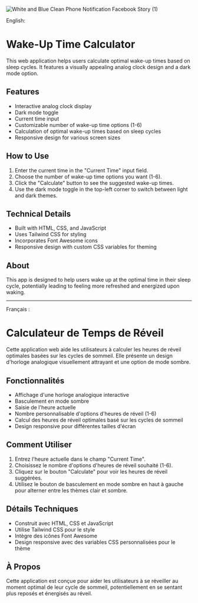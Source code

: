 ![White and Blue Clean Phone Notification Facebook Story (1)](https://github.com/th3k3y/Sleep-Cycle-Calculator/assets/49789253/a2f5eec7-508b-418e-9c1a-a38fa9b387ad)

English:

# Wake-Up Time Calculator

This web application helps users calculate optimal wake-up times based on sleep cycles. It features a visually appealing analog clock design and a dark mode option.

## Features

- Interactive analog clock display
- Dark mode toggle
- Current time input
- Customizable number of wake-up time options (1-6)
- Calculation of optimal wake-up times based on sleep cycles
- Responsive design for various screen sizes

## How to Use

1. Enter the current time in the "Current Time" input field.
2. Choose the number of wake-up time options you want (1-6).
3. Click the "Calculate" button to see the suggested wake-up times.
4. Use the dark mode toggle in the top-left corner to switch between light and dark themes.

## Technical Details

- Built with HTML, CSS, and JavaScript
- Uses Tailwind CSS for styling
- Incorporates Font Awesome icons
- Responsive design with custom CSS variables for theming

## About

This app is designed to help users wake up at the optimal time in their sleep cycle, potentially leading to feeling more refreshed and energized upon waking.

---

Français :

# Calculateur de Temps de Réveil

Cette application web aide les utilisateurs à calculer les heures de réveil optimales basées sur les cycles de sommeil. Elle présente un design d'horloge analogique visuellement attrayant et une option de mode sombre.

## Fonctionnalités

- Affichage d'une horloge analogique interactive
- Basculement en mode sombre
- Saisie de l'heure actuelle
- Nombre personnalisable d'options d'heures de réveil (1-6)
- Calcul des heures de réveil optimales basé sur les cycles de sommeil
- Design responsive pour différentes tailles d'écran

## Comment Utiliser

1. Entrez l'heure actuelle dans le champ "Current Time".
2. Choisissez le nombre d'options d'heures de réveil souhaité (1-6).
3. Cliquez sur le bouton "Calculate" pour voir les heures de réveil suggérées.
4. Utilisez le bouton de basculement en mode sombre en haut à gauche pour alterner entre les thèmes clair et sombre.

## Détails Techniques

- Construit avec HTML, CSS et JavaScript
- Utilise Tailwind CSS pour le style
- Intègre des icônes Font Awesome
- Design responsive avec des variables CSS personnalisées pour le thème

## À Propos

Cette application est conçue pour aider les utilisateurs à se réveiller au moment optimal de leur cycle de sommeil, potentiellement en se sentant plus reposés et énergisés au réveil.
